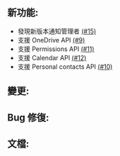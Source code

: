 ## 新功能:
- 發現新版本通知管理者 [(#15)](https://github.com/NTUT-SELab/MicrosoftGraphBot/issues/15)
- 支援 OneDrive API [(#9)](https://github.com/NTUT-SELab/MicrosoftGraphBot/issues/9)
- 支援 Permissions API [(#11)](https://github.com/NTUT-SELab/MicrosoftGraphBot/issues/11)
- 支援 Calendar API [(#12)](https://github.com/NTUT-SELab/MicrosoftGraphBot/issues/12)
- 支援 Personal contacts API [(#10)](https://github.com/NTUT-SELab/MicrosoftGraphBot/issues/10)

## 變更:

## Bug 修復:

## 文檔:
